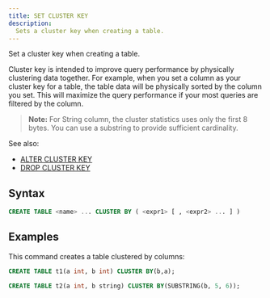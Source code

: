 ```yaml
---
title: SET CLUSTER KEY
description:
  Sets a cluster key when creating a table.
---
```


Set a cluster key when creating a table.

Cluster key is intended to improve query performance by physically clustering data together. For example, when you set a column as your cluster key for a table, the table data will be physically sorted by the column you set. This will maximize the query performance if your most queries are filtered by the column.

> **Note:** For String column, the cluster statistics uses only the first 8 bytes. You can use a substring to provide sufficient cardinality.

See also:

* [ALTER CLUSTER KEY](./dml-alter-cluster-key.md) 
* [DROP CLUSTER KEY](./dml-drop-cluster-key.md)

## Syntax

```sql
CREATE TABLE <name> ... CLUSTER BY ( <expr1> [ , <expr2> ... ] )
```

## Examples

This command creates a table clustered by columns:

```sql
CREATE TABLE t1(a int, b int) CLUSTER BY(b,a);

CREATE TABLE t2(a int, b string) CLUSTER BY(SUBSTRING(b, 5, 6));
```